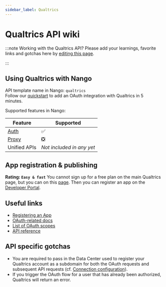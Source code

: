 ```yaml
---
sidebar_label: Qualtrics
---
```


# Qualtrics API wiki

:::note Working with the Qualtrics API?
Please add your learnings, favorite links and gotchas here by [editing this page](https://github.com/nangohq/nango/tree/master/docs/docs/providers/qualtrics.md).

:::

## Using Qualtrics with Nango

API template name in Nango: `qualtrics`  
Follow our [quickstart](../quickstart.md) to add an OAuth integration with Qualtrics in 5 minutes.

Supported features in Nango:

| Feature                            | Supported                 |
| ---------------------------------- | ------------------------- |
| [Auth](/nango-auth/core-concepts)  | ✅                        |
| [Proxy](/nango-unified-apis/proxy) | ❎                        |
| Unified APIs                       | _Not included in any yet_ |

## App registration & publishing

**Rating: `Easy & fast`**
You cannot sign up for a free plan on the main Qualtrics page, but you can on this [page](https://www.qualtrics.com/support/survey-platform/managing-your-account/trial-accounts/). Then you can register an app on the [Developer Portal](https://developer.qualtrics.com/developer/portal/).

## Useful links

-   [Registering an App](https://developer.qualtrics.com/developer/portal/)
-   [OAuth-related docs](https://api.qualtrics.com/6c02f17c3109f-o-auth-authentication-auth-code)
-   [List of OAuth scopes](https://api.qualtrics.com/1450e85735dbf-o-auth-2-0-scopes)
-   [API reference](https://developer.qualtrics.com/developer/portal/documentation/1bd4e078a35c1-hello-world-setup)

## API specific gotchas

-   You are required to pass in the Data Center used to register your Qualtrics account as a subdomain for both the OAuth requests and subsequent API requests (cf. [Connection configuration](../nango-auth/frontend-sdk.md#connection-config)).
-   If you trigger the OAuth flow for a user that has already been authorized, Qualtrics will return an error.
